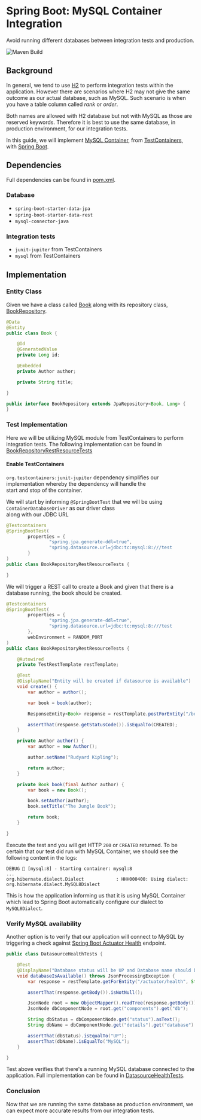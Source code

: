 # Spring Boot: MySQL Container Integration

Avoid running different databases between integration tests and production.

![Maven Build](https://github.com/hendisantika/spring-boot-testcontainer-mysql/workflows/Maven%20Build/badge.svg?branch=master)

## Background

In general, we tend to use [H2][2] to perform integration tests within the application. However there are scenarios
where H2 may not give the same outcome as our actual database, such as MySQL. Such scenario is when you have a table
column called _rank_ or _order_.

Both names are allowed with H2 database but not with MySQL as those are reserved keywords. Therefore it is best to
use the same database, in production environment, for our integration tests.

In this guide, we will implement [MySQL Container][3], from [TestContainers][1], with [Spring Boot][4].

## Dependencies

Full dependencies can be found in [pom.xml][5].

### Database

- `spring-boot-starter-data-jpa`
- `spring-boot-starter-data-rest`
- `mysql-connector-java`

### Integration tests

- `junit-jupiter` from TestContainers
- `mysql` from TestContainers

## Implementation

### Entity Class

Given we have a class called [Book][6] along with its repository class, [BookRepository][7].

```java
@Data
@Entity
public class Book {

    @Id
    @GeneratedValue
    private Long id;

    @Embedded
    private Author author;

    private String title;

}
```

```java
public interface BookRepository extends JpaRepository<Book, Long> {
}
```

### Test Implementation

Here we will be utilizing MySQL module from TestContainers to perform integration tests. The following implementation
can be found in [BookRepositoryRestResourceTests][10]

#### Enable TestContainers

`org.testcontainers:junit-jupiter` dependency simplifies our implementation whereby the dependency will handle the  
start and stop of the container.

We will start by informing `@SpringBootTest` that we will be using `ContainerDatabaseDriver` as our driver class  
along with our JDBC URL

```java
@Testcontainers
@SpringBootTest(
        properties = {
                "spring.jpa.generate-ddl=true",
                "spring.datasource.url=jdbc:tc:mysql:8:///test
        }
)
public class BookRepositoryRestResourceTests {

}
```

We will trigger a REST call to create a Book and given that there is a database running, the book should be created.

```java
@Testcontainers
@SpringBootTest(
        properties = {
                "spring.jpa.generate-ddl=true",
                "spring.datasource.url=jdbc:tc:mysql:8:///test
        },
        webEnvironment = RANDOM_PORT
)
public class BookRepositoryRestResourceTests {

    @Autowired
    private TestRestTemplate restTemplate;

    @Test
    @DisplayName("Entity will be created if datasource is available")
    void create() {
        var author = author();

        var book = book(author);

        ResponseEntity<Book> response = restTemplate.postForEntity("/books", book, Book.class);

        assertThat(response.getStatusCode()).isEqualTo(CREATED);
    }

    private Author author() {
        var author = new Author();

        author.setName("Rudyard Kipling");

        return author;
    }

    private Book book(final Author author) {
        var book = new Book();

        book.setAuthor(author);
        book.setTitle("The Jungle Book");

        return book;
    }

}
```

Execute the test and you will get HTTP `200` or `CREATED` returned. To be certain that our test did run with
MySQL Container, we should see the following content in the logs:

```shell script
DEBUG 🐳 [mysql:8] - Starting container: mysql:8
...
org.hibernate.dialect.Dialect            : HHH000400: Using dialect: org.hibernate.dialect.MySQL8Dialect
```

This is how the application informing us that it is using MySQL Container which lead to Spring Boot automatically
configure our dialect to `MySQL8Dialect`.

### Verify MySQL availability

Another option is to verify that our application will connect to MySQL by triggering a check against
[Spring Boot Actuator Health][11] endpoint.

```java
public class DatasourceHealthTests {

    @Test
    @DisplayName("Database status will be UP and Database name should be MySQL")
    void databaseIsAvailable() throws JsonProcessingException {
        var response = restTemplate.getForEntity("/actuator/health", String.class);

        assertThat(response.getBody()).isNotNull();

        JsonNode root = new ObjectMapper().readTree(response.getBody());
        JsonNode dbComponentNode = root.get("components").get("db");

        String dbStatus = dbComponentNode.get("status").asText();
        String dbName = dbComponentNode.get("details").get("database").asText();

        assertThat(dbStatus).isEqualTo("UP");
        assertThat(dbName).isEqualTo("MySQL");
    }

}
```

Test above verifies that there's a running MySQL database connected to the application. Full implementation can be
found in [DatasourceHealthTests][12].

### Conclusion

Now that we are running the same database as production environment, we can expect more accurate results from our
integration tests.

[1]: https://www.testcontainers.org/

[2]: https://www.h2database.com/html/main.html

[3]: https://www.testcontainers.org/modules/databases/mysql/

[4]: https://spring.io/projects/spring-boot

[5]: pom.xml

[6]: src/main/java/scratches/tc/domain/Book.java

[7]: src/main/java/scratches/tc/domain/BookRepository.java

[9]: https://docs.spring.io/spring-framework/docs/5.2.5.RELEASE/spring-framework-reference/testing.html#testcontext-ctx-management-dynamic-property-sources

[10]: src/test/java/scratches/tc/domain/BookRepositoryRestResourceTests.java

[11]: https://docs.spring.io/spring-boot/docs/current/reference/html/production-ready-features.html#production-ready-health

[12]: src/test/java/scratches/tc/health/DatasourceHealthTests.java